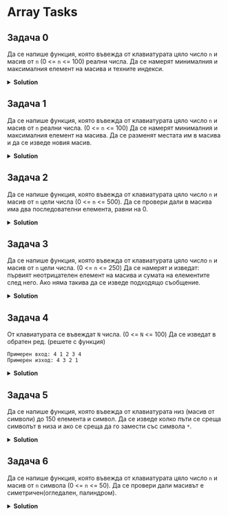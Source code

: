# Array Tasks

## Задача 0
Да се напише функция, която въвежда от клавиатурата цяло число `n` и масив от `n` (0 <= `n` <= 100) реални числа. Да се намерят минималния и максималния елемент на масива и техните индекси.

<details><summary><b>Solution</b></summary> 
<p>

```cpp
#include <iostream>

void enterArray(int arr[], int size)
{
	for (int i = 0; i < size; i++)
	{
		std::cin >> arr[i];
	}
}

int main()
{
	int arr[100];
	int size;

	std::cout << "Please enter the size of the array: ";
	std::cin >> size;

	std::cout << "Enter the array's elements: ";
	enterArray(arr, size);

	int minEl = arr[0];
	int maxEl = arr[0];

	int minIndex = 0;
	int maxIndex = 0;


	for (int i = 0; i < size; i++)
	{
		if (arr[i] < minEl)
		{
			minEl = arr[i];
			minIndex = i;
		}

		if (arr[i] > maxEl)
		{
			maxEl = arr[i];
			maxIndex = i;
		}
	}

	std::cout << "Max value: " << maxEl << ", with index " << maxIndex << std::endl;
	std::cout << "Min value: " << minEl << ", with index " << minIndex << std::endl;
}
```

</p>
</details>

## Задача 1
Да се напише функция, която въвежда от клавиатурата цяло число `n` и масив от `n` реални числа. (0 <= `n` <= 100) Да се намерят минималния и максималния елемент на масива. Да се разменят местата им в масива и да се изведе новия масив.

<details><summary><b>Solution</b></summary> 
<p>

```cpp
#include <iostream>

void enterArray(int arr[], int size)
{
	for (int i = 0; i < size; i++)
	{
		std::cin >> arr[i];
	}
}

void printArray(const int arr[], int size)
{
	for (int i = 0; i < size; i++)
	{
		std::cout << arr[i] << " ";
	}
}

int main()
{
	int arr[100];
	int size;

	std::cout << "Please enter the size of the array: ";
	std::cin >> size;

	std::cout << "Enter the array's elements: ";
	enterArray(arr, size);

	int minEl = arr[0];
	int maxEl = arr[0];

	int minIndex = 0;
	int maxIndex = 0;


	for (int i = 0; i < size; i++)
	{
		if (arr[i] < minEl)
		{
			minEl = arr[i];
			minIndex = i;
		}

		if (arr[i] > maxEl)
		{
			maxEl = arr[i];
			maxIndex = i;
		}
	}

	arr[minIndex] = maxEl;
	arr[maxIndex] = minEl;

	printArray(arr, size);
}
```

</p>
</details>

## Задача 2
Да се напише функция, която въвежда от клавиатурата цяло число `n` и масив от `n` цели числа (0 <= `n` <= 500). Да се провери дали в масива има два последователни елемента, равни на 0.

<details><summary><b>Solution</b></summary> 
<p>

```cpp
#include <iostream>

void enterArray(int arr[], int size)
{
	for (int i = 0; i < size; i++)
	{
		std::cin >> arr[i];
	}
}

bool doesArrayHaveTwoConsecutiveZeros(int arr[], int size)
{
	for (int i = 0; i < size - 1; i++)
	{
		if (arr[i] == 0 && arr[i] == arr[i + 1]) 
			return true;
	}

	return false;
}

int main()
{
	int arr[500];
	int size;

	std::cout << "Please enter the size of the array: ";
	std::cin >> size; // You can validate size here!

	std::cout << "Enter the array's elements: ";
	enterArray(arr, size);


	std::cout << std::boolalpha << doesArrayHaveTwoConsecutiveZeros(arr, size);
}
```

</p>
</details>

## Задача 3
Да се напише функция, която въвежда от клавиатурата цяло число `n` и масив от `n` цели числа. (0 <= `n` <= 250) Да се намерят и изведат: първият неотрицателен елемент на масива и сумата на елементите след него. 
Ако няма такива да се изведе подходящо съобщение.

<details><summary><b>Solution</b></summary> 
<p>

```cpp
#include <iostream>

void enterArray(int arr[], int size)
{
	for (int i = 0; i < size; i++)
	{
		std::cin >> arr[i];
	}
}

int getFirstPositive(int arr[], int size)
{
	for (int i = 0; i < size; i++)
	{
		if (arr[i] > 0) 
			return arr[i];
	}

	return -1;
}

int getSumAfterFirstPositive(int arr[], int size)
{
	double sum = 0;

	if (!getFirstPositive(arr, size)) 
		return sum;

	bool foundPositive = false;

	for (int i = 0; i < size; i++)
	{
		if (foundPositive) 
			sum += arr[i];

		if (arr[i] > 0) 
			foundPositive = true;
	}

	return sum;
}


int main()
{
	int arr[250];
	int size;

	std::cout << "Please enter the size of the array: ";
	std::cin >> size;

	std::cout << "Enter the array's elements: ";
	enterArray(arr, size);

	int firstPositive = getFirstPositive(arr, size);

	if (firstPositive > 0)
	{
		int sumAfterPositive = getSumAfterFirstPositive(arr, size);
		std::cout << "The first positive number in the array is: " << firstPositive << std::endl;
		std::cout << "And the sum of the numbers after it is: " << sumAfterPositive << std::endl;
	}
	else
	{
		std::cout << "There are no positive numbers in the array!" << std::endl;
	}
}
```

</p>
</details>

## Задача 4
От клавиатурата се въвеждат `N` числа. (0 <= `N` <= 100) Да се изведат в обратен ред. (решете с функция)

```
Примерен вход: 4 1 2 3 4
Примерен изход: 4 3 2 1
```

<details><summary><b>Solution</b></summary> 
<p>

```cpp
#include <iostream>

void enterArray(int arr[], int size)
{
	for (int i = 0; i < size; i++)
	{
		std::cin >> arr[i];
	}
}

void printArray(int arr[], int size)
{
	for (int i = 0; i < size; i++)
	{
		std::cout << arr[i] << " ";
	}
}

void reverseArray(int arr[], int size)
{
	int i = 0;
	int j = size - 1;
	int temp;

	while (i < size / 2)
	{
		temp = arr[i];
		arr[i] = arr[j];
		arr[j] = temp;

		i++;
		j--;
	}
}

int main()
{
	int arr[100];
	int size;

	std::cout << "Please enter the size of the array: ";
	std::cin >> size;

	std::cout << "Enter the array's elements: ";
	enterArray(arr, size);

	reverseArray(arr, size);

	printArray(arr, size);
}
```

</p>
</details>

## Задача 5
Да се напише функция, която въвежда от клавиатурата низ (масив от символи) до 150 елемента и символ. Да се изведе колко пъти се среща символът в низа и ако се среща да го замести със символа `*`.

<details><summary><b>Solution</b></summary> 
<p>

```cpp
#include <iostream>

void enterString(char string[], const int length)
{
    std::cout << "Please enter the elements of the array: " << std::endl;

    int i;
    for (i = 0; i < length; i++)
    {
        std::cin >> string[i];
    }

    string[i] = '\0';
}

int replaceCharacterAndGetRepeatingCount(char string[], const int length, const char character)
{
    int counter = 0;

    for (int i = 0; i < length; i++)
    {
        if (string[i] == character)
        {
            counter++;
            string[i] = '*';
        }
    }

    return counter;
}

int main()
{
	const int ARRAY_SIZE = 150;

	int userLength;
	char character;
	char string[ARRAY_SIZE];

	std::cout << "How many characters do you want to enter[1 - 150]: ";

	do
	{
		std::cin >> userLength;
	} while (userLength < 1 || userLength > 150);

	enterString(string, userLength);

    std::cout << string << std::endl;

    std::cout << "Which character would you like to replace: ";
	std::cin >> character;

	int repeatingCount = replaceCharacterAndGetRepeatingCount(string, userLength, character);

	std::cout << "The character " << character << " is repeated " << repeatingCount << " times." << std::endl;

    std::cout << string << std::endl;
}
```

</p>
</details>

## Задача 6
Да се напише функция, която въвежда от клавиатурата цяло число `n` и масив от `n` символа (0 <= `n` <= 50). Да се провери дали масивът е симетричен(огледален, палиндром).

<details><summary><b>Solution</b></summary> 
<p>

```cpp
#include <iostream>

void enterArray(int arr[], int size)
{
    for (int i = 0; i < size; i++)
    {
        std::cin >> arr[i];
    }
}

bool isArrayMirrored(int arr[], int size)
{
    int halfSize = size / 2;

    for (int i = 0; i < halfSize; i++)
    {
        if (arr[i] != arr[size - i - 1]) 
            return false;
    }

    return true;
}

int main()
{
    int arr[50];
    int size;

    std::cout << "Please enter the size of the array: ";
    std::cin >> size;

    std::cout << "Enter the array's elements: ";
    enterArray(arr, size);

    std::cout << std::boolalpha << "Is array mirrored: " << isArrayMirrored(arr, size);
}

```

</p>
</details>